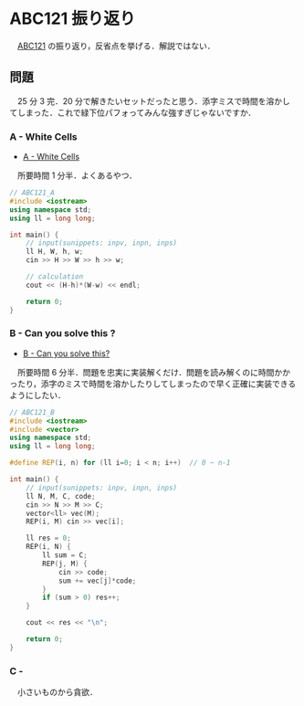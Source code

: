 # ABC121 振り返り

　[ABC121](https://atcoder.jp/contests/abc121) の振り返り，反省点を挙げる．解説ではない．

## 問題

　25 分 3 完．20 分で解きたいセットだったと思う．添字ミスで時間を溶かしてしまった．これで緑下位パフォってみんな強すぎじゃないですか．

### A - White Cells

* [A - White Cells](https://atcoder.jp/contests/abc121/tasks/abc121_a)

　所要時間 1 分半．よくあるやつ．

```cpp
// ABC121_A
#include <iostream>
using namespace std;
using ll = long long;

int main() {
    // input(sunippets: inpv, inpn, inps)
    ll H, W, h, w;
    cin >> H >> W >> h >> w;

    // calculation
    cout << (H-h)*(W-w) << endl;

    return 0;
}
```

### B - Can you solve this ?

* [B - Can you solve this?](https://atcoder.jp/contests/abc121/tasks/abc121_b)

　所要時間 6 分半．問題を忠実に実装解くだけ．問題を読み解くのに時間かかったり，添字のミスで時間を溶かしたりしてしまったので早く正確に実装できるようにしたい．

```cpp
// ABC121_B
#include <iostream>
#include <vector>
using namespace std;
using ll = long long;

#define REP(i, n) for (ll i=0; i < n; i++)  // 0 ~ n-1

int main() {
    // input(sunippets: inpv, inpn, inps)
    ll N, M, C, code;
    cin >> N >> M >> C;
    vector<ll> vec(M);
    REP(i, M) cin >> vec[i];

    ll res = 0;
    REP(i, N) {
        ll sum = C;
        REP(j, M) {
            cin >> code;
            sum += vec[j]*code;
        }
        if (sum > 0) res++;
    }

    cout << res << "\n";

    return 0;
}
```

### C - 

　小さいものから貪欲．
